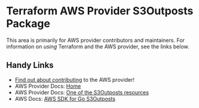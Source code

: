 # Terraform AWS Provider S3Outposts Package
<!-- markdownlint-disable MD026 -->
This area is primarily for AWS provider contributors and maintainers. For information on _using_ Terraform and the AWS provider, see the links below.


## Handy Links
* [Find out about contributing](../../../docs/contributing) to the AWS provider!
* AWS Provider Docs: [Home](https://registry.terraform.io/providers/hashicorp/aws/latest/docs)
* AWS Provider Docs: [One of the S3Outposts resources](https://registry.terraform.io/providers/hashicorp/aws/latest/docs/resources/s3outposts_endpoint)
* AWS Docs: [AWS SDK for Go S3Outposts](https://docs.aws.amazon.com/sdk-for-go/api/service/s3outposts/)
